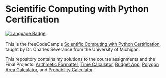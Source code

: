 # Scientific Computing with Python Certification

[![Language Badge](https://img.shields.io/badge/Python-3776AB?style=for-the-badge&logo=python&logoColor=white)](https://www.python.org/)
<br />
<br />
This is the freeCodeCamp's [Scientific Computing with Python Certification](https://www.freecodecamp.org/learn/scientific-computing-with-python/), taught by Dr. Charles Severance from the University of Michigan.

This repository contains my solutions to the course assignments and the Final Projects: [Arithmetic Formatter](https://www.freecodecamp.org/learn/scientific-computing-with-python/scientific-computing-with-python-projects/arithmetic-formatter), [Time Calculator](https://www.freecodecamp.org/learn/scientific-computing-with-python/scientific-computing-with-python-projects/time-calculator), [Budget App](https://www.freecodecamp.org/learn/scientific-computing-with-python/scientific-computing-with-python-projects/budget-app), [Polygon Area Calculator](https://www.freecodecamp.org/learn/scientific-computing-with-python/scientific-computing-with-python-projects/polygon-area-calculator), and [Probability Calculator](https://www.freecodecamp.org/learn/scientific-computing-with-python/scientific-computing-with-python-projects/probability-calculator).

